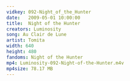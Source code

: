 ```yaml
---
vidkey: 092-Night_of_the_Hunter
date:   2009-05-01 10:00:00
title:  Night of the Hunter
creators: Luminosity
song: Au Clair de Lune
artist: Tomita
width: 640
height: 480
fandoms: Night of the Hunter
mp4: Luminosity-092-Night-of-the-Hunter.m4v
mp4size: 78.17 MB
---
```


  <div>
  
  </div>
  